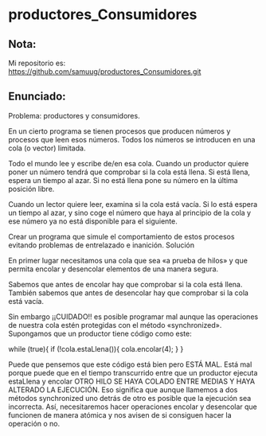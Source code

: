 # productores_Consumidores

## Nota:
Mi repositorio es: https://github.com/samuug/productores_Consumidores.git

## Enunciado:
Problema: productores y consumidores.

En un cierto programa se tienen procesos que producen números y procesos que leen esos números. Todos los números se introducen en una cola (o vector) limitada.

Todo el mundo lee y escribe de/en esa cola. Cuando un productor quiere poner un número tendrá que comprobar si la cola está llena. Si está llena, espera un tiempo al azar. Si no está llena pone su número en la última posición libre.

Cuando un lector quiere leer, examina si la cola está vacía. Si lo está espera un tiempo al azar, y sino coge el número que haya al principio de la cola y ese número ya no está disponible para el siguiente.

Crear un programa que simule el comportamiento de estos procesos evitando problemas de entrelazado e inanición.
Solución

En primer lugar necesitamos una cola que sea «a prueba de hilos» y que permita encolar y desencolar elementos de una manera segura.

Sabemos que antes de encolar hay que comprobar si la cola está llena. También sabemos que antes de desencolar hay que comprobar si la cola está vacía.

Sin embargo ¡¡CUIDADO!! es posible programar mal aunque las operaciones de nuestra cola estén protegidas con el método «synchronized». Supongamos que un productor tiene código como este:

while (true){
        if (!cola.estaLlena()){
                cola.encolar(4);
        }
}

Puede que pensemos que este código está bien pero ESTÁ MAL. Está mal porque puede que en el tiempo transcurrido entre que un productor ejecuta estaLlena y encolar OTRO HILO SE HAYA COLADO ENTRE MEDIAS Y HAYA ALTERADO LA EJECUCIÓN. Eso significa que aunque llamemos a dos métodos synchronized uno detrás de otro es posible que la ejecución sea incorrecta. Así, necesitaremos hacer operaciones encolar y desencolar que funcionen de manera atómica y nos avisen de si consiguen hacer la operación o no.
